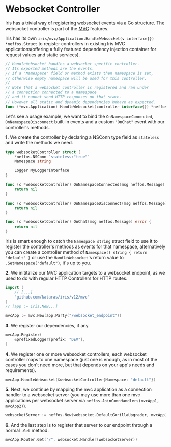 # Websocket Controller

Iris has a trivial way of registering websocket events via a Go structure. The websocket controller is part of the [MVC](mvc.md) features.

Iris has its own `iris/mvc/Application.HandleWebsocket(v interface{}) *neffos.Struct` to register controllers in existing Iris MVC applications(offering a fully featured dependency injection container for request values and static services).

```go
// HandleWebsocket handles a websocket specific controller.
// Its exported methods are the events.
// If a "Namespace" field or method exists then namespace is set,
// otherwise empty namespace will be used for this controller.
//
// Note that a websocket controller is registered and ran under
// a connection connected to a namespace
// and it cannot send HTTP responses on that state.
// However all static and dynamic dependencies behave as expected.
func (*mvc.Application) HandleWebsocket(controller interface{}) *neffos.Struct
```

Let's see a usage example, we want to bind the `OnNamespaceConnected`, `OnNamespaceDisconnect` built-in events and a custom `"OnChat"` event with our controller's methods.

**1.** We create the controller by declaring a NSConn type field as `stateless` and write the methods we need.

```go
type websocketController struct {
    *neffos.NSConn `stateless:"true"`
    Namespace string

    Logger MyLoggerInterface
}

func (c *websocketController) OnNamespaceConnected(msg neffos.Message) error {
    return nil
}

func (c *websocketController) OnNamespaceDisconnect(msg neffos.Message) error {
    return nil
}

func (c *websocketController) OnChat(msg neffos.Message) error {
    return nil
}
```

Iris is smart enough to catch the `Namespace string` struct field to use it to register the controller's methods as events for that namespace, alternatively you can create a controller method of `Namespace() string { return "default" }` or use the `HandleWebsocket`'s return value to `.SetNamespace("default")`, it's up to you.

**2.** We inititalize our MVC application targets to a websocket endpoint, as we used to do with regular HTTP Controllers for HTTP routes.

```go
import (
    // [...]
    "github.com/kataras/iris/v12/mvc"
)
// [app := iris.New...]

mvcApp := mvc.New(app.Party("/websocket_endpoint"))
```

**3.** We register our dependencies, if any.

```go
mvcApp.Register(
    &prefixedLogger{prefix: "DEV"},
)
```

**4.** We register one or more websocket controllers, each websocket controller maps to one namespace (just one is enough, as in most of the cases you don't need more, but that depends on your app's needs and requirements).

```go
mvcApp.HandleWebsocket(&websocketController{Namespace: "default"})
```

**5.** Next, we continue by mapping the mvc application as a connection handler to a websocket server (you may use more than one mvc applications per websocket server via `neffos.JoinConnHandlers(mvcApp1, mvcApp2)`).

```go
websocketServer := neffos.New(websocket.DefaultGorillaUpgrader, mvcApp)
```

**6.** And the last step is to register that server to our endpoint through a normal `.Get` method.

```go
mvcApp.Router.Get("/", websocket.Handler(websocketServer))
```

<!-- slide:break-100 -->
